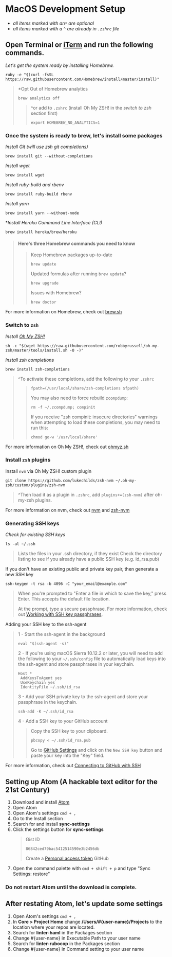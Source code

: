 # MacOS Development Setup
* *all items marked with an`*` are optional*
* *all items marked with a `^` are already in `.zshrc` file*

## Open Terminal or [iTerm](https://iterm2.com) and run the following commands.

*Let's get the system ready by installing Homebrew.*
```shell
ruby -e "$(curl -fsSL https://raw.githubusercontent.com/Homebrew/install/master/install)"
```

> *Opt Out of Homebrew analytics
> ```shell
> brew analytics off
> ```
>> ^or add to `.zshrc` (install Oh My ZSH! in the *switch to zsh* section first)
>> ```shell
>> export HOMEBREW_NO_ANALYTICS=1
>>```

### Once the system is ready to brew, let's install some packages

*Install Git (will use zsh git completions)*
```shell
brew install git --without-completions
```

*Install wget*
```shell
brew install wget
```

*Install ruby-build and rbenv*
```shell
brew install ruby-build rbenv
```

*Install yarn*
```shell
brew install yarn --without-node
```

**Install Heroku Command Line Interface (CLI)*
```shell
brew install heroku/brew/heroku
```

> #### Here's three Homebrew commands you need to know
>> Keep Homebrew packages up-to-date
>> ```shell
>> brew update
>> ```
>> Updated formulas after running `brew update`?
>> ```shell
>> brew upgrade
>> ```
>> Issues with Homebrew?
>>```shell
>> brew doctor
>>```
For more information on Homebrew, check out [brew.sh](https://brew.sh)

### Switch to `zsh`

*Install [Oh My ZSH!](https://github.com/robbyrussell/oh-my-zsh)*
```shell
sh -c "$(wget https://raw.githubusercontent.com/robbyrussell/oh-my-zsh/master/tools/install.sh -O -)"
```

*Install zsh completions*
```shell
brew install zsh-completions
```

> ^To activate these completions, add the following to your `.zshrc`
>> ```zshrc
>> fpath=(/usr/local/share/zsh-completions $fpath)
>> ```
>> You may also need to force rebuild `zcompdump`:
>> ```shell
>> rm -f ~/.zcompdump; compinit
>> ```
>> If you receive "zsh compinit: insecure directories" warnings when attempting to load these completions, you may need to run this:
>> ```shell
>> chmod go-w '/usr/local/share'
>> ```
For more information on Oh My ZSH!, check out [ohmyz.sh](http://ohmyz.sh)

### Install `zsh` plugins
Install `nvm` via Oh My ZSH! custom plugin
```shell
git clone https://github.com/lukechilds/zsh-nvm ~/.oh-my-zsh/custom/plugins/zsh-nvm
```
> ^Then load it as a plugin in `.zshrc`, add `plugins+=(zsh-nvm)` after oh-my-zsh plugins.

For more information on nvm, check out [nvm](https://github.com/creationix/nvm) and [zsh-nvm](https://github.com/lukechilds/zsh-nvm)

### Generating SSH keys
*Check for existing SSH keys*
```shell
ls -al ~/.ssh
```
> Lists the files in your .ssh directory, if they exist
> Check the directory listing to see if you already have a public SSH key (e.g. id_rsa.pub)

If you don't have an existing public and private key pair, then generate a new SSH key
```shell
ssh-keygen -t rsa -b 4096 -C "your_email@example.com"
```
> When you're prompted to "Enter a file in which to save the key," press Enter. This accepts the default file location.
>
>At the prompt, type a secure passphrase. For more information, check out [Working with SSH key passphrases](https://help.github.com/articles/working-with-ssh-key-passphrases/).

Adding your SSH key to the ssh-agent
> 1 - Start the ssh-agent in the background
> ```shell
> eval "$(ssh-agent -s)"
> ```
> 2 - If you're using macOS Sierra 10.12.2 or later, you will need to add the following to your `~/.ssh/config` file to automatically load keys into the ssh-agent and store passphrases in your keychain.
> ```
> Host *
>  AddKeysToAgent yes
>  UseKeychain yes
>  IdentityFile ~/.ssh/id_rsa
> ```
> 3 - Add your SSH private key to the ssh-agent and store your passphrase in the keychain.
> ```shell
> ssh-add -K ~/.ssh/id_rsa
> ```
> 4 - Add a SSH key to your GitHub account
>> Copy the SSH key to your clipboard.
>> ```shell
>> pbcopy < ~/.ssh/id_rsa.pub
>> ```
>> Go to [GitHub Settings](https://github.com/settings/keys) and click on the `New SSH key` button and paste your key into the "Key" field.

For more information, check out [Connecting to GitHub with SSH](https://help.github.com/articles/connecting-to-github-with-ssh/)

## Setting up Atom (A hackable text editor for the 21st Century)
1. Download and install [Atom](https://atom.io)
2. Open Atom
3. Open Atom's settings `cmd + ,`
4. Go to the Install section
5. Search for and install **sync-settings**
6. Click the settings button for **sync-settings**
    > Gist ID
    > ```settings
    > 86842ced79bac5412514590e3b2456db
    > ```
    > Create a [Personal access token](https://github.com/settings/tokens) GitHub
7. Open the command palette with `cmd + shift + p` and type "Sync Settings: restore"

### Do not restart Atom until the download is complete.

## After restating Atom, let's update some settings

1. Open Atom's settings `cmd + ,`
2. In **Core > Project Home** change **/Users/#{user-name}/Projects** to the location where your repos are located.
3. Search for **linter-haml** in the Packages section
4. Change #{user-name} in Executable Path to your user name
5. Search for **linter-rubocop** in the Packages section
6. Change #{user-name} in Command setting to your user name
